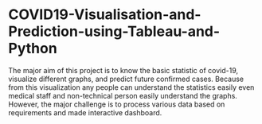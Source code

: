 # COVID19-Visualisation-and-Prediction-using-Tableau-and-Python

The major aim of this project is to know the basic statistic of covid-19, visualize different graphs, and predict future confirmed cases. Because from this visualization any people can understand the statistics easily even medical staff and non-technical person easily understand the graphs.  However, the major challenge is to process various data based on requirements and made interactive dashboard.
